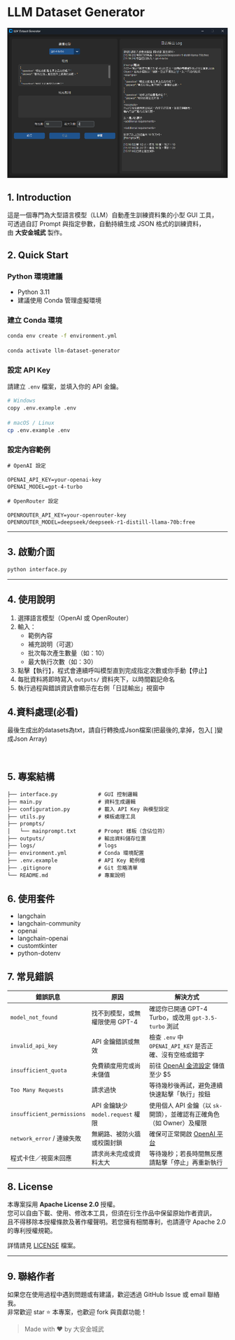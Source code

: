 # LLM Dataset Generator

![alt text](image.png)

## 1. Introduction

這是一個專門為大型語言模型（LLM）自動產生訓練資料集的小型 GUI 工具，  
可透過自訂 Prompt 與指定參數，自動持續生成 JSON 格式的訓練資料，  
由 **大安金城武** 製作。

## 2. Quick Start

### Python 環境建議

- Python 3.11
- 建議使用 Conda 管理虛擬環境

### 建立 Conda 環境

```bash
conda env create -f environment.yml

conda activate llm-dataset-generator
```

### 設定 API Key

請建立 `.env` 檔案，並填入你的 API 金鑰。

```bash
# Windows
copy .env.example .env

# macOS / Linux
cp .env.example .env
```

### 設定內容範例

```
# OpenAI 設定

OPENAI_API_KEY=your-openai-key
OPENAI_MODEL=gpt-4-turbo

# OpenRouter 設定

OPENROUTER_API_KEY=your-openrouter-key
OPENROUTER_MODEL=deepseek/deepseek-r1-distill-llama-70b:free
```

---

## 3. 啟動介面

```bash
python interface.py
```

---

## 4. 使用說明

1. 選擇語言模型（OpenAI 或 OpenRouter）
2. 輸入：
   - 範例內容
   - 補充說明（可選）
   - 批次每次產生數量（如：10）
   - 最大執行次數（如：30）
3. 點擊【執行】，程式會連續呼叫模型直到完成指定次數或你手動【停止】
4. 每批資料將即時寫入 `outputs/` 資料夾下，以時間戳記命名
5. 執行過程與錯誤資訊會顯示在右側「日誌輸出」視窗中

## 4.資料處理(必看)

最後生成出的datasets為txt，請自行轉換成Json檔案(把最後的,拿掉，包入[ ]變成Json Array)


<br>

## 5. 專案結構

```
├── interface.py             # GUI 控制邏輯
├── main.py                  # 資料生成邏輯
├── configuration.py         # 載入 API Key 與模型設定
├── utils.py                 # 模板處理工具
├── prompts/
│   └── mainprompt.txt       # Prompt 樣板（含佔位符）
├── outputs/                 # 輸出資料儲存位置
├── logs/                    # logs
├── environment.yml          # Conda 環境配置
├── .env.example             # API Key 範例檔
├── .gitignore               # Git 忽略清單
└── README.md                # 專案說明
```

## 6. 使用套件

- langchain
- langchain-community
- openai
- langchain-openai
- customtkinter
- python-dotenv

## 7. 常見錯誤

| 錯誤訊息                       | 原因                          | 解決方式                                                                   |
| -------------------------- | --------------------------- | ---------------------------------------------------------------------- |
| `model_not_found`          | 找不到模型，或無權限使用 GPT-4          | 確認你已開通 GPT-4 Turbo，或改用 `gpt-3.5-turbo` 測試                              |
| `invalid_api_key`          | API 金鑰錯誤或無效                 | 檢查 `.env` 中 `OPENAI_API_KEY` 是否正確、沒有空格或錯字                              |
| `insufficient_quota`       | 免費額度用完或尚未儲值                 | 前往 [OpenAI 金流設定](https://platform.openai.com/account/billing) 儲值至少 \$5 |
| `Too Many Requests`        | 請求過快                        | 等待幾秒後再試，避免連續快速點擊「執行」按鈕                                                 |
| `insufficient_permissions` | API 金鑰缺少 `model.request` 權限 | 使用個人 API 金鑰（以 `sk-` 開頭），並確認有正確角色（如 Owner）及權限                           |
| `network_error` / 連線失敗     | 無網路、被防火牆或校園封鎖               | 確保可正常開啟 [OpenAI 平台](https://platform.openai.com)                       |
| 程式卡住／視窗未回應                 | 請求尚未完成或資料太大                 | 等待幾秒；若長時間無反應請點擊「停止」再重新執行                                               |

## 8. License

本專案採用 **Apache License 2.0** 授權。  
您可以自由下載、使用、修改本工具，但須在衍生作品中保留原始作者資訊，  
且不得移除本授權條款及著作權聲明。若您擁有相關專利，也請遵守 Apache 2.0 的專利授權規範。

詳情請見 [LICENSE](LICENSE) 檔案。

---

## 9. 聯絡作者

如果您在使用過程中遇到問題或有建議，歡迎透過 GitHub Issue 或 email 聯絡我。  
非常歡迎 star ⭐️ 本專案，也歡迎 fork 與貢獻功能！

> Made with ❤️ by 大安金城武
